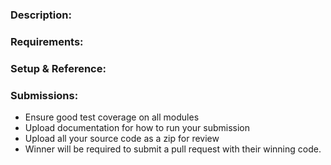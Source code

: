 ### Description:

### Requirements:

### Setup & Reference:

### Submissions:
- Ensure good test coverage on all modules
- Upload documentation for how to run your submission
- Upload all your source code as a zip for review
- Winner will be required to submit a pull request with their winning code. 
